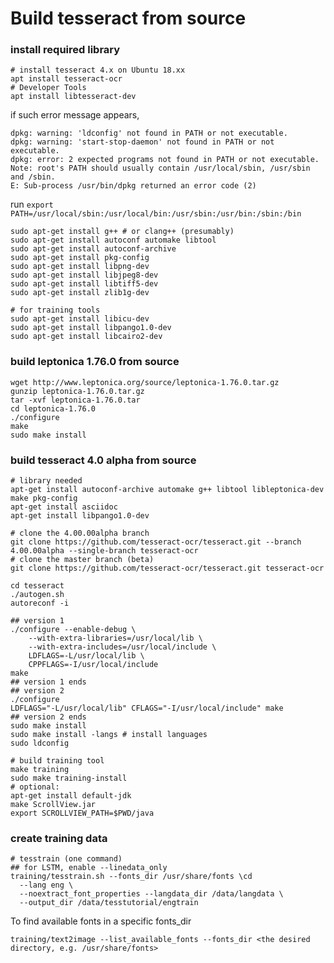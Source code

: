 # Build tesseract from source
### install required library
```
# install tesseract 4.x on Ubuntu 18.xx
apt install tesseract-ocr
# Developer Tools
apt install libtesseract-dev
```
if such error message appears,
```
dpkg: warning: 'ldconfig' not found in PATH or not executable.
dpkg: warning: 'start-stop-daemon' not found in PATH or not executable.
dpkg: error: 2 expected programs not found in PATH or not executable.
Note: root's PATH should usually contain /usr/local/sbin, /usr/sbin and /sbin.
E: Sub-process /usr/bin/dpkg returned an error code (2)
```
run
```export PATH=/usr/local/sbin:/usr/local/bin:/usr/sbin:/usr/bin:/sbin:/bin```
```
sudo apt-get install g++ # or clang++ (presumably)
sudo apt-get install autoconf automake libtool
sudo apt-get install autoconf-archive
sudo apt-get install pkg-config
sudo apt-get install libpng-dev
sudo apt-get install libjpeg8-dev
sudo apt-get install libtiff5-dev
sudo apt-get install zlib1g-dev

# for training tools
sudo apt-get install libicu-dev
sudo apt-get install libpango1.0-dev
sudo apt-get install libcairo2-dev
```


### build leptonica 1.76.0 from source
```
wget http://www.leptonica.org/source/leptonica-1.76.0.tar.gz
gunzip leptonica-1.76.0.tar.gz
tar -xvf leptonica-1.76.0.tar
cd leptonica-1.76.0
./configure
make
sudo make install
```

### build tesseract 4.0 alpha from source
```
# library needed
apt-get install autoconf-archive automake g++ libtool libleptonica-dev make pkg-config
apt-get install asciidoc
apt-get install libpango1.0-dev

# clone the 4.00.00alpha branch
git clone https://github.com/tesseract-ocr/tesseract.git --branch 4.00.00alpha --single-branch tesseract-ocr
# clone the master branch (beta)
git clone https://github.com/tesseract-ocr/tesseract.git tesseract-ocr

cd tesseract
./autogen.sh
autoreconf -i

## version 1
./configure --enable-debug \
    --with-extra-libraries=/usr/local/lib \
    --with-extra-includes=/usr/local/include \
    LDFLAGS=-L/usr/local/lib \
    CPPFLAGS=-I/usr/local/include
make
## version 1 ends
## version 2
./configure
LDFLAGS="-L/usr/local/lib" CFLAGS="-I/usr/local/include" make
## version 2 ends
sudo make install
sudo make install -langs # install languages
sudo ldconfig

# build training tool
make training
sudo make training-install
# optional:
apt-get install default-jdk
make ScrollView.jar
export SCROLLVIEW_PATH=$PWD/java
```
### create training data
```
# tesstrain (one command)
## for LSTM, enable --linedata_only
training/tesstrain.sh --fonts_dir /usr/share/fonts \cd
  --lang eng \
  --noextract_font_properties --langdata_dir /data/langdata \
  --output_dir /data/tesstutorial/engtrain
```
To find available fonts in a specific fonts_dir
```
training/text2image --list_available_fonts --fonts_dir <the desired directory, e.g. /usr/share/fonts>
```
